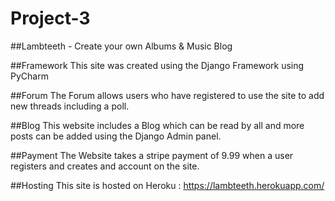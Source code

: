 # Project-3
##Lambteeth - Create your own Albums &amp; Music Blog

##Framework
This site was created using the Django Framework using PyCharm

##Forum
The Forum allows users who have registered to use the site to add new threads including a poll.

##Blog
This website includes a Blog which can be read by all and more posts can be added using the Django Admin panel.

##Payment
The Website takes a stripe payment of 9.99 when a user registers and creates and account on the site. 

##Hosting
This site is hosted on Heroku : https://lambteeth.herokuapp.com/
